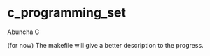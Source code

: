 c_programming_set
=================

Abuncha C

(for now) The makefile will give a better description to the progress.
